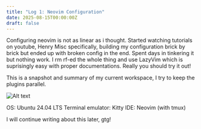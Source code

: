 ```yaml
---
title: "Log 1: Neovim Configuration"
date: 2025-08-15T00:00:00Z
draft: false
---
```


Configuring neovim is not as linear as i thought. Started watching tutorials on youtube, Henry Misc specifically, building my configuration brick by brick but ended up with broken config in the end. Spent days in tinkering it but nothing work. I rm rf-ed the whole thing and use LazyVim which is suprisingly easy with proper documentations. Really you should try it out!

This is a snapshot and summary of my current workspace, I try to keep the plugins parallel. 

![Alt text](/images/ss_nvimconfig.png)

OS: Ubuntu 24.04 LTS
Terminal emulator: Kitty
IDE: Neovim (with tmux)

I will continue writing about this later, gtg!


